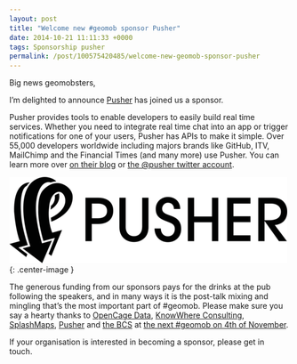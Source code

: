 ```yaml
--- 
layout: post
title: "Welcome new #geomob sponsor Pusher"
date: 2014-10-21 11:11:33 +0000
tags: Sponsorship pusher
permalink: /post/100575420485/welcome-new-geomob-sponsor-pusher
---
```


Big news geomobsters,  

I’m delighted to announce [Pusher](http://pusher.com/) has joined us a sponsor.  

Pusher provides tools to enable developers to easily build real time services. Whether you need to integrate real time chat into an app or trigger notifications for one of your users, Pusher has APIs to make it simple. Over 55,000 developers worldwide including majors brands like GitHub, ITV, MailChimp and the Financial Times (and many more) use Pusher. You can learn more over [on their blog](http://blog.pusher.com) or [the @pusher twitter account](https://twitter.com/pusher).

[![](/images/tumblr_inline_ndsh42T2s11rgtjbv.png)](http://www.pusher.com){: .center-image }

The generous funding from our sponsors pays for the drinks at the pub following the speakers, and in many ways it is the post-talk mixing and mingling that’s the most important part of #geomob. Please make sure you say a hearty thanks to [OpenCage Data](http://www.opencagedata.com/), [KnowWhere Consulting](http://knowwhereconsulting.co.uk/), [SplashMaps](http://www.splash-maps.com/), [Pusher](http://pusher.com/) and [the BCS](http://www.bcs.org/) at [the next #geomob on 4th of November](http://geomobldn.org/post/98001859550/lineup-and-details-for-the-nov-4th-geomob).

<div>If your organisation is interested in becoming a sponsor, please get in touch.</div>